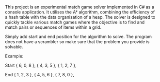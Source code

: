 This project is an experimental match game solver implemented in C# as a console application. It utilises the A* algorithm, combining the efficiency of a hash table with the data organisation of a heap. The solver is designed to quickly tackle various match games where the objective is to find and match pairs or sequences of items within a grid.

Simply add start and end position for the algorithm to solve.
The program does not have a scrambler so make sure that the problem you provide is solvable.

Example:

Start
{ 6, 0, 8 },
{ 4, 3, 5 },
{ 1, 2, 7 },

End
{ 1, 2, 3 },
{ 4, 5, 6 },
{ 7, 8, 0 },

